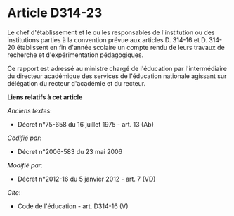 # Article D314-23

Le chef d'établissement et le ou les responsables de l'institution ou des institutions parties à la convention prévue aux
articles D. 314-16 et D. 314-20 établissent en fin d'année scolaire un compte rendu de leurs travaux de recherche et
d'expérimentation pédagogiques. 

Ce rapport est adressé au ministre chargé de l'éducation par l'intermédiaire du directeur académique des services de
l'éducation nationale agissant sur délégation du recteur d'académie et du recteur.

**Liens relatifs à cet article**

_Anciens textes_:

  - Décret n°75-658 du 16 juillet 1975 - art. 13 (Ab)

_Codifié par_:

  - Décret n°2006-583 du 23 mai 2006

_Modifié par_:

  - Décret n°2012-16 du 5 janvier 2012 - art. 7 (VD)

_Cite_:

  - Code de l'éducation - art. D314-16 (V)
